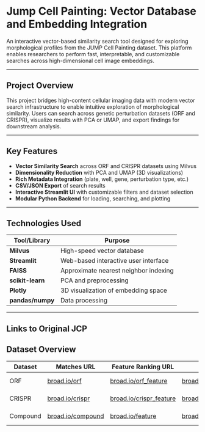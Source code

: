 # Jump Cell Painting: Vector Database and Embedding Integration

An interactive vector-based similarity search tool designed for exploring morphological profiles from the JUMP Cell Painting dataset. This platform enables researchers to perform fast, interpretable, and customizable searches across high-dimensional cell image embeddings.

---

##  Project Overview

This project bridges high-content cellular imaging data with modern vector search infrastructure to enable intuitive exploration of morphological similarity. Users can search across genetic perturbation datasets (ORF and CRISPR), visualize results with PCA or UMAP, and export findings for downstream analysis.

---

## Key Features

-  **Vector Similarity Search** across ORF and CRISPR datasets using Milvus
-  **Dimensionality Reduction** with PCA and UMAP (3D visualizations)
-  **Rich Metadata Integration** (plate, well, gene, perturbation type, etc.)
-  **CSV/JSON Export** of search results
-  **Interactive Streamlit UI** with customizable filters and dataset selection
-  **Modular Python Backend** for loading, searching, and plotting

---

##  Technologies Used

| Tool/Library   | Purpose                                |
|----------------|----------------------------------------|
| **Milvus**     | High-speed vector database             |
| **Streamlit**  | Web-based interactive user interface   |
| **FAISS**      | Approximate nearest neighbor indexing  |
| **scikit-learn** | PCA and preprocessing                |
| **Plotly**     | 3D visualization of embedding space    |
| **pandas/numpy** | Data processing                      |

---

## Links to Original JCP 
## Dataset Overview

| Dataset  | Matches URL          | Feature Ranking URL       | Gallery URL             | Description           |
|----------|----------------------|----------------------------|--------------------------|------------------------|
| ORF      | [broad.io/orf](https://broad.io/orf)               | [broad.io/orf_feature](https://broad.io/orf_feature)     | [broad.io/orf_gallery](https://broad.io/orf_gallery)       | Gene overexpression  |
| CRISPR   | [broad.io/crispr](https://broad.io/crispr)         | [broad.io/crispr_feature](https://broad.io/crispr_feature) | [broad.io/crispr_gallery](https://broad.io/crispr_gallery) | Gene knock-out       |
| Compound | [broad.io/compound](https://broad.io/compound)     | [broad.io/feature](https://broad.io/feature)             | [broad.io/compound_gallery](https://broad.io/compound_gallery) | Chemical compounds    |



